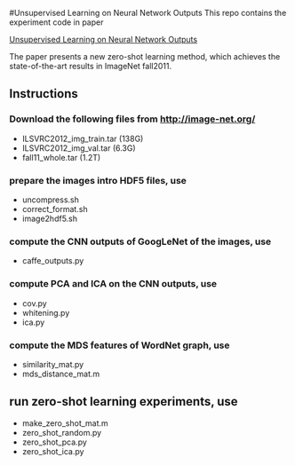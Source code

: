 #Unsupervised Learning on Neural Network Outputs
This repo contains the experiment code in paper 

[Unsupervised Learning on Neural Network Outputs](http://arxiv.org/abs/1506.00990)

The paper presents a new zero-shot learning method, which achieves the state-of-the-art results in ImageNet fall2011.

## Instructions
### Download the following files from http://image-net.org/
- ILSVRC2012_img_train.tar (138G)
- ILSVRC2012_img_val.tar (6.3G)
- fall11_whole.tar (1.2T)

### prepare the images intro HDF5 files, use
- uncompress.sh
- correct_format.sh
- image2hdf5.sh

### compute the CNN outputs of GoogLeNet of the images, use
- caffe_outputs.py

### compute PCA and ICA on the CNN outputs, use
- cov.py
- whitening.py
- ica.py

### compute the MDS features of WordNet graph, use
- similarity_mat.py
- mds_distance_mat.m

## run zero-shot learning experiments, use
- make_zero_shot_mat.m
- zero_shot_random.py
- zero_shot_pca.py
- zero_shot_ica.py

